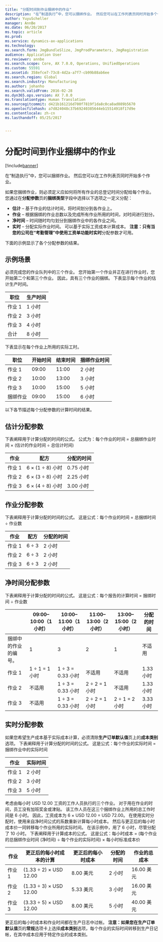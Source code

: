```yaml
---
title: "分配时间到作业捆绑中的作业"
description: "在“制造执行”中，您可以捆绑作业。 然后您可以在工作列表页同时开始多个作业。"
author: YuyuScheller
manager: AnnBe
ms.date: 06/20/2017
ms.topic: article
ms.prod: 
ms.service: dynamics-ax-applications
ms.technology: 
ms.search.form: JmgBundleSlize, JmgProdParameters, JmgRegistration
audience: Application User
ms.reviewer: annbe
ms.search.scope: Core, AX 7.0.0, Operations, UnifiedOperations
ms.custom: 55591
ms.assetid: 358efce7-73c8-4d2a-a7f7-cb99b88ab6ee
ms.search.region: Global
ms.search.industry: Manufacturing
ms.author: johanho
ms.search.validFrom: 2016-02-28
ms.dyn365.ops.version: AX 7.0.0
ms.translationtype: Human Translation
ms.sourcegitcommit: d421b161216d700f7819f1da8c0ca8ad089b5670
ms.openlocfilehash: a7d824048c37b69240385644eb15514918f17d9e
ms.contentlocale: zh-cn
ms.lasthandoff: 05/25/2017


---
```


# <a name="allocate-time-to-jobs-in-a-job-bundle"></a>分配时间到作业捆绑中的作业

[!include[banner](../includes/banner.md)]


在“制造执行”中，您可以捆绑作业。 然后您可以在工作列表页同时开始多个作业。

如果您捆绑作业，则必须定义应如何将所有作业的总登记时间分配给每个作业。 您通过在**分配参数**页的**捆绑类型**字段中选择以下选项之一定义分配：

-   **估计** – 基于作业的估计时间，将时间划分到各作业上。
-   **作业** – 根据捆绑的作业总数以及完成所有作业所用的时间，对时间进行划分。
-   **净时间** – 时间随时均匀划分到捆绑作业中的各作业之间。
-   **实时** – 分配实际作业时间。 可以基于实际工资成本计算成本。 **注意：**只有当您的公司在“考勤管理”中使用工资单功能时**实时**分配参数才可用。

下面的示例显示了各个分配参数的结果。

## <a name="example-scenario"></a>示例场景
必须完成您的作业队列中的三个作业。 您开始第一个作业并正在进行作业时，您开始第二个和第三个作业。 因此，具有三个作业的捆绑。 下表显示每个作业的估计生产时间。

| 职位   | 生产时间 |
|-------|-----------------|
| 作业 1 | 1 小时          |
| 作业 2 | 3 小时         |
| 作业 3 | 4 小时         |
| 合计 | 8 小时         |

下表显示在每个作业上所用的实际工时。

| 职位    | 开始时间 | 结束时间 | 捆绑作业时间 |
|--------|------------|----------|-------------|
| 作业 1  | 09:00      | 11:00    | 2 小时     |
| 作业 2  | 10:00      | 13:00    | 3 小时     |
| 作业 3  | 10:00      | 15:00    | 5 小时     |
| 捆绑作业 | 09:00      | 15:00    | 6 小时     |

以下各节描述每个分配参数的计算时间的结果。

## <a name="estimation-allocation-key"></a>估计分配参数
下表阐释用于计算分配的时间的公式。 公式为：每个作业的时间 = 总捆绑作业时间 × (估计的作业时间 ÷ 总估计时间)

| 作业   | 配方           | 分配的时间 |
|-------|-------------------|----------------|
| 作业 1 | 6 × (1 ÷ 8) 小时 | 0.75 小时      |
| 作业 2 | 6 × (3 ÷ 8) 小时 | 2.25 小时     |
| 作业 3 | 6 × (4 ÷ 8) 小时 | 3.00 小时     |

## <a name="jobs-allocation-key"></a>作业分配参数
下表阐释用于计算分配的时间的公式。 这是公式：每个作业的时间 = 总捆绑时间 ÷ 作业数

| 作业   | 配方 | 分配的时间 |
|-------|---------|----------------|
| 作业 1 | 6 ÷ 3   | 2 小时        |
| 作业 2 | 6 ÷ 3   | 2 小时        |
| 作业 3 | 6 ÷ 3   | 2 小时        |

## <a name="net-time-allocation-key"></a>净时间分配参数
下表阐释用于计算分配的时间的公式。 这是公式：每个报告的计算时间 = 捆绑时间 ÷ 作业数

|                              | 09:00–10:00（1 小时） | 10:00–11:00（1 小时） | 11:00–13:00（2 小时） | 13:00–15:00（2 小时） | 分配的时间 |
|------------------------------|----------------------|----------------------|-----------------------|-----------------------|----------------|
| 捆绑中的作业的编号。 | 1                    | 3                    | 2                     | 1                     | 不适用 |
| 作业 1                        | 1 ÷ 1 = 1 小时       | 1 ÷ 3 = 0.33 小时    | 不适用        | 不适用        | 1.33 小时     |
| 作业 2                        | 不适用       | 1 ÷ 3 = 0.33 小时    | 2 ÷ 2 = 1 小时        | 不适用        | 1.33 小时     |
| 作业 3                        | 不适用       | 1 ÷ 3 = 0.33 小时    | 2 ÷ 2 = 1 小时        | 2 ÷ 1 = 2 小时       | 3.33 小时     |

## <a name="real-time-allocation-key"></a>实时分配参数
如果您希望生产成本基于实际成本计算，必须清除**生产订单默认值**页上的**成本类别**选项。 下表阐释用于计算分配的时间的公式。 这是公式：每个作业的实际时间 = 捆绑作业中的实际时间

| 作业   | 实际时间 |
|-------|-------------|
| 作业 1 | 2 小时     |
| 作业 2 | 3 小时     |
| 作业 3 | 5 小时     |

考虑由每小时 USD 12.00 工资的工作人员执行的三个作业。 对于用在作业的时间，员工没有加班奖金或津贴。 该工作人员在这三个捆绑作业上所用的总工作时间是 6 小时。 因此，工资成本为 6 × USD 12.00 = USD 72.00。 在使用实时分配时，使用来自净时间公式的系数重新计算每小时成本。 然后与更正后的每小时成本价一同转移每个作业所用的实际时间。 在该示例中，用了 6 小时，尽管分配了 10 小时。 下表阐释用于计算成本的公式。 这是公式：每小时成本 = (每个作业的总捆绑作业时间 (净时间) ÷ 每个作业的实际时间) × 每小时标准成本价

| 作业   | 更正后的每小时成本的计算 | 更正后的每小时成本 | 分配的时间 | 作业的总成本 |
|-------|----------------------------------------|-------------------------|----------------|-------------------|
| 作业 1 | (1.33 ÷ 2) × USD 12.00                 | 8.00 美元                | 2 小时        | 16.00 美元         |
| 作业 2 | (1.33 ÷ 3) × USD 12.00                 | 5.33 美元                | 3 小时        | 16.00 美元         |
| 作业 3 | (3.33 ÷ 5) × USD 12.00                 | 8.00 美元                | 5 小时        | 40.00 美元         |

更正后的每小时成本和作业时间都在生产日志中过帐。 **注意：**如果您在**生产订单默认值**页的**常规**选项卡上选择**成本类别**选项，每个作业的实际时间转移到生产日记帐，在其中成本应用于特定作业的成本类别。




